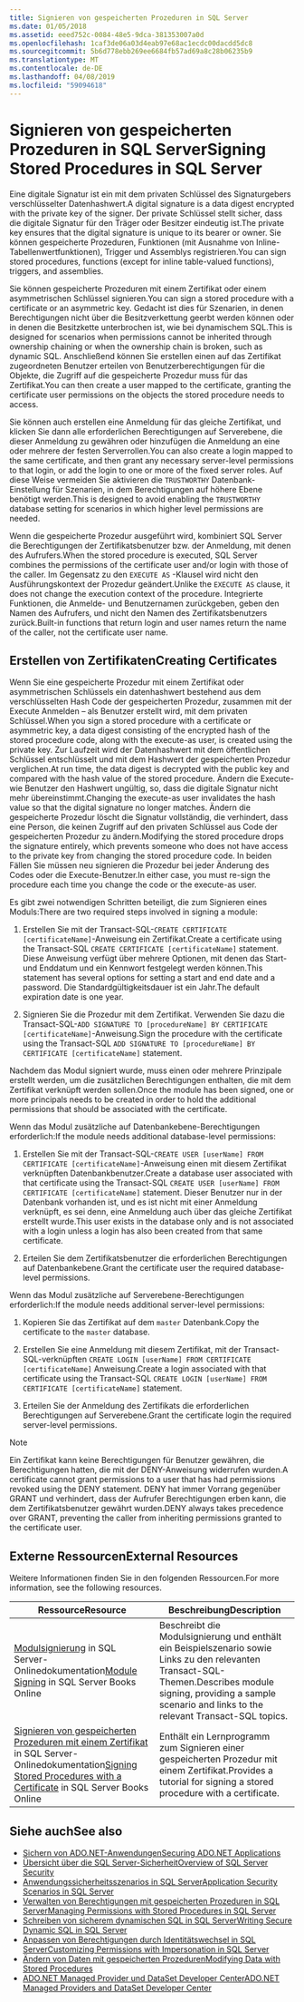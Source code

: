 ```yaml
---
title: Signieren von gespeicherten Prozeduren in SQL Server
ms.date: 01/05/2018
ms.assetid: eeed752c-0084-48e5-9dca-381353007a0d
ms.openlocfilehash: 1caf3de06a03d4eab97e68ac1ecdc00dacdd5dc8
ms.sourcegitcommit: 5b6d778ebb269ee6684fb57ad69a8c28b06235b9
ms.translationtype: MT
ms.contentlocale: de-DE
ms.lasthandoff: 04/08/2019
ms.locfileid: "59094618"
---
```

# <a name="signing-stored-procedures-in-sql-server"></a><span data-ttu-id="20316-102">Signieren von gespeicherten Prozeduren in SQL Server</span><span class="sxs-lookup"><span data-stu-id="20316-102">Signing Stored Procedures in SQL Server</span></span>
 <span data-ttu-id="20316-103">Eine digitale Signatur ist ein mit dem privaten Schlüssel des Signaturgebers verschlüsselter Datenhashwert.</span><span class="sxs-lookup"><span data-stu-id="20316-103">A digital signature is a data digest encrypted with the private key of the signer.</span></span> <span data-ttu-id="20316-104">Der private Schlüssel stellt sicher, dass die digitale Signatur für den Träger oder Besitzer eindeutig ist.</span><span class="sxs-lookup"><span data-stu-id="20316-104">The private key ensures that the digital signature is unique to its bearer or owner.</span></span> <span data-ttu-id="20316-105">Sie können gespeicherte Prozeduren, Funktionen (mit Ausnahme von Inline-Tabellenwertfunktionen), Trigger und Assemblys registrieren.</span><span class="sxs-lookup"><span data-stu-id="20316-105">You can sign stored procedures, functions (except for inline table-valued functions), triggers, and assemblies.</span></span>  
  
 <span data-ttu-id="20316-106">Sie können gespeicherte Prozeduren mit einem Zertifikat oder einem asymmetrischen Schlüssel signieren.</span><span class="sxs-lookup"><span data-stu-id="20316-106">You can sign a stored procedure with a certificate or an asymmetric key.</span></span> <span data-ttu-id="20316-107">Gedacht ist dies für Szenarien, in denen Berechtigungen nicht über die Besitzverkettung geerbt werden können oder in denen die Besitzkette unterbrochen ist, wie bei dynamischem SQL.</span><span class="sxs-lookup"><span data-stu-id="20316-107">This is designed for scenarios when permissions cannot be inherited through ownership chaining or when the ownership chain is broken, such as dynamic SQL.</span></span> <span data-ttu-id="20316-108">Anschließend können Sie erstellen einen auf das Zertifikat zugeordneten Benutzer erteilen von Benutzerberechtigungen für die Objekte, die Zugriff auf die gespeicherte Prozedur muss für das Zertifikat.</span><span class="sxs-lookup"><span data-stu-id="20316-108">You can then create a user mapped to the certificate, granting the certificate user permissions on the objects the stored procedure needs to access.</span></span>  

 <span data-ttu-id="20316-109">Sie können auch erstellen eine Anmeldung für das gleiche Zertifikat, und klicken Sie dann alle erforderlichen Berechtigungen auf Serverebene, die dieser Anmeldung zu gewähren oder hinzufügen die Anmeldung an eine oder mehrere der festen Serverrollen.</span><span class="sxs-lookup"><span data-stu-id="20316-109">You can also create a login mapped to the same certificate, and then grant any necessary server-level permissions to that login, or add the login to one or more of the fixed server roles.</span></span> <span data-ttu-id="20316-110">Auf diese Weise vermeiden Sie aktivieren die `TRUSTWORTHY` Datenbank-Einstellung für Szenarien, in dem Berechtigungen auf höhere Ebene benötigt werden.</span><span class="sxs-lookup"><span data-stu-id="20316-110">This is designed to avoid enabling the `TRUSTWORTHY` database setting for scenarios in which higher level permissions are needed.</span></span>  
  
 <span data-ttu-id="20316-111">Wenn die gespeicherte Prozedur ausgeführt wird, kombiniert SQL Server die Berechtigungen der Zertifikatsbenutzer bzw. der Anmeldung, mit denen des Aufrufers.</span><span class="sxs-lookup"><span data-stu-id="20316-111">When the stored procedure is executed, SQL Server combines the permissions of the certificate user and/or login with those of the caller.</span></span> <span data-ttu-id="20316-112">Im Gegensatz zu den `EXECUTE AS` -Klausel wird nicht den Ausführungskontext der Prozedur geändert.</span><span class="sxs-lookup"><span data-stu-id="20316-112">Unlike the `EXECUTE AS` clause, it does not change the execution context of the procedure.</span></span> <span data-ttu-id="20316-113">Integrierte Funktionen, die Anmelde- und Benutzernamen zurückgeben, geben den Namen des Aufrufers, und nicht den Namen des Zertifikatsbenutzers zurück.</span><span class="sxs-lookup"><span data-stu-id="20316-113">Built-in functions that return login and user names return the name of the caller, not the certificate user name.</span></span>  
  
## <a name="creating-certificates"></a><span data-ttu-id="20316-114">Erstellen von Zertifikaten</span><span class="sxs-lookup"><span data-stu-id="20316-114">Creating Certificates</span></span>  
 <span data-ttu-id="20316-115">Wenn Sie eine gespeicherte Prozedur mit einem Zertifikat oder asymmetrischen Schlüssels ein datenhashwert bestehend aus dem verschlüsselten Hash Code der gespeicherten Prozedur, zusammen mit der Execute Anmelden – als Benutzer erstellt wird, mit dem privaten Schlüssel.</span><span class="sxs-lookup"><span data-stu-id="20316-115">When you sign a stored procedure with a certificate or asymmetric key, a data digest consisting of the encrypted hash of the stored procedure code, along with the execute-as user, is created using the private key.</span></span> <span data-ttu-id="20316-116">Zur Laufzeit wird der Datenhashwert mit dem öffentlichen Schlüssel entschlüsselt und mit dem Hashwert der gespeicherten Prozedur verglichen.</span><span class="sxs-lookup"><span data-stu-id="20316-116">At run time, the data digest is decrypted with the public key and compared with the hash value of the stored procedure.</span></span> <span data-ttu-id="20316-117">Ändern die Execute-wie Benutzer den Hashwert ungültig, so, dass die digitale Signatur nicht mehr übereinstimmt.</span><span class="sxs-lookup"><span data-stu-id="20316-117">Changing the execute-as user invalidates the hash value so that the digital signature no longer matches.</span></span> <span data-ttu-id="20316-118">Ändern die gespeicherte Prozedur löscht die Signatur vollständig, die verhindert, dass eine Person, die keinen Zugriff auf den privaten Schlüssel aus Code der gespeicherten Prozedur zu ändern.</span><span class="sxs-lookup"><span data-stu-id="20316-118">Modifying the stored procedure drops the signature entirely, which prevents someone who does not have access to the private key from changing the stored procedure code.</span></span> <span data-ttu-id="20316-119">In beiden Fällen Sie müssen neu signieren die Prozedur bei jeder Änderung des Codes oder die Execute-Benutzer.</span><span class="sxs-lookup"><span data-stu-id="20316-119">In either case, you must re-sign the procedure each time you change the code or the execute-as user.</span></span>  
  
 <span data-ttu-id="20316-120">Es gibt zwei notwendigen Schritten beteiligt, die zum Signieren eines Moduls:</span><span class="sxs-lookup"><span data-stu-id="20316-120">There are two required steps involved in signing a module:</span></span>  
  
1.  <span data-ttu-id="20316-121">Erstellen Sie mit der Transact-SQL-`CREATE CERTIFICATE [certificateName]`-Anweisung ein Zertifikat.</span><span class="sxs-lookup"><span data-stu-id="20316-121">Create a certificate using the Transact-SQL `CREATE CERTIFICATE [certificateName]` statement.</span></span> <span data-ttu-id="20316-122">Diese Anweisung verfügt über mehrere Optionen, mit denen das Start- und Enddatum und ein Kennwort festgelegt werden können.</span><span class="sxs-lookup"><span data-stu-id="20316-122">This statement has several options for setting a start and end date and a password.</span></span> <span data-ttu-id="20316-123">Die Standardgültigkeitsdauer ist ein Jahr.</span><span class="sxs-lookup"><span data-stu-id="20316-123">The default expiration date is one year.</span></span>  
  
1.  <span data-ttu-id="20316-124">Signieren Sie die Prozedur mit dem Zertifikat. Verwenden Sie dazu die Transact-SQL-`ADD SIGNATURE TO [procedureName] BY CERTIFICATE [certificateName]`-Anweisung.</span><span class="sxs-lookup"><span data-stu-id="20316-124">Sign the procedure with the certificate using the Transact-SQL `ADD SIGNATURE TO [procedureName] BY CERTIFICATE [certificateName]` statement.</span></span>  

<span data-ttu-id="20316-125">Nachdem das Modul signiert wurde, muss einen oder mehrere Prinzipale erstellt werden, um die zusätzlichen Berechtigungen enthalten, die mit dem Zertifikat verknüpft werden sollen.</span><span class="sxs-lookup"><span data-stu-id="20316-125">Once the module has been signed, one or more principals needs to be created in order to hold the additional permissions that should be associated with the certificate.</span></span>  

<span data-ttu-id="20316-126">Wenn das Modul zusätzliche auf Datenbankebene-Berechtigungen erforderlich:</span><span class="sxs-lookup"><span data-stu-id="20316-126">If the module needs additional database-level permissions:</span></span>  
  
1.  <span data-ttu-id="20316-127">Erstellen Sie mit der Transact-SQL-`CREATE USER [userName] FROM CERTIFICATE [certificateName]`-Anweisung einen mit diesem Zertifikat verknüpften Datenbankbenutzer.</span><span class="sxs-lookup"><span data-stu-id="20316-127">Create a database user associated with that certificate using the Transact-SQL `CREATE USER [userName] FROM CERTIFICATE [certificateName]` statement.</span></span> <span data-ttu-id="20316-128">Dieser Benutzer nur in der Datenbank vorhanden ist, und es ist nicht mit einer Anmeldung verknüpft, es sei denn, eine Anmeldung auch über das gleiche Zertifikat erstellt wurde.</span><span class="sxs-lookup"><span data-stu-id="20316-128">This user exists in the database only and is not associated with a login unless a login has also been created from that same certificate.</span></span>  
  
1.  <span data-ttu-id="20316-129">Erteilen Sie dem Zertifikatsbenutzer die erforderlichen Berechtigungen auf Datenbankebene.</span><span class="sxs-lookup"><span data-stu-id="20316-129">Grant the certificate user the required database-level permissions.</span></span>  
  
<span data-ttu-id="20316-130">Wenn das Modul zusätzliche auf Serverebene-Berechtigungen erforderlich:</span><span class="sxs-lookup"><span data-stu-id="20316-130">If the module needs additional server-level permissions:</span></span>  
  
1.  <span data-ttu-id="20316-131">Kopieren Sie das Zertifikat auf dem `master` Datenbank.</span><span class="sxs-lookup"><span data-stu-id="20316-131">Copy the certificate to the `master` database.</span></span>  
 
1.  <span data-ttu-id="20316-132">Erstellen Sie eine Anmeldung mit diesem Zertifikat, mit der Transact-SQL-verknüpften `CREATE LOGIN [userName] FROM CERTIFICATE [certificateName]` Anweisung.</span><span class="sxs-lookup"><span data-stu-id="20316-132">Create a login associated with that certificate using the Transact-SQL `CREATE LOGIN [userName] FROM CERTIFICATE [certificateName]` statement.</span></span>  
  
1.  <span data-ttu-id="20316-133">Erteilen Sie der Anmeldung des Zertifikats die erforderlichen Berechtigungen auf Serverebene.</span><span class="sxs-lookup"><span data-stu-id="20316-133">Grant the certificate login the required server-level permissions.</span></span>  
  
> [!NOTE]  
>  <span data-ttu-id="20316-134">Ein Zertifikat kann keine Berechtigungen für Benutzer gewähren, die Berechtigungen hatten, die mit der DENY-Anweisung widerrufen wurden.</span><span class="sxs-lookup"><span data-stu-id="20316-134">A certificate cannot grant permissions to a user that has had permissions revoked using the DENY statement.</span></span> <span data-ttu-id="20316-135">DENY hat immer Vorrang gegenüber GRANT und verhindert, dass der Aufrufer Berechtigungen erben kann, die dem Zertifikatsbenutzer gewährt wurden.</span><span class="sxs-lookup"><span data-stu-id="20316-135">DENY always takes precedence over GRANT, preventing the caller from inheriting permissions granted to the certificate user.</span></span>  
  
## <a name="external-resources"></a><span data-ttu-id="20316-136">Externe Ressourcen</span><span class="sxs-lookup"><span data-stu-id="20316-136">External Resources</span></span>  
 <span data-ttu-id="20316-137">Weitere Informationen finden Sie in den folgenden Ressourcen.</span><span class="sxs-lookup"><span data-stu-id="20316-137">For more information, see the following resources.</span></span>  
  
|<span data-ttu-id="20316-138">Ressource</span><span class="sxs-lookup"><span data-stu-id="20316-138">Resource</span></span>|<span data-ttu-id="20316-139">Beschreibung</span><span class="sxs-lookup"><span data-stu-id="20316-139">Description</span></span>|  
|--------------|-----------------|  
|<span data-ttu-id="20316-140">[Modulsignierung](https://go.microsoft.com/fwlink/?LinkId=98590) in SQL Server-Onlinedokumentation</span><span class="sxs-lookup"><span data-stu-id="20316-140">[Module Signing](https://go.microsoft.com/fwlink/?LinkId=98590) in SQL Server Books Online</span></span>|<span data-ttu-id="20316-141">Beschreibt die Modulsignierung und enthält ein Beispielszenario sowie Links zu den relevanten Transact-SQL-Themen.</span><span class="sxs-lookup"><span data-stu-id="20316-141">Describes module signing, providing a sample scenario and links to the relevant Transact-SQL topics.</span></span>|  
|<span data-ttu-id="20316-142">[Signieren von gespeicherten Prozeduren mit einem Zertifikat](/sql/relational-databases/tutorial-signing-stored-procedures-with-a-certificate) in SQL Server-Onlinedokumentation</span><span class="sxs-lookup"><span data-stu-id="20316-142">[Signing Stored Procedures with a Certificate](/sql/relational-databases/tutorial-signing-stored-procedures-with-a-certificate) in SQL Server Books Online</span></span>|<span data-ttu-id="20316-143">Enthält ein Lernprogramm zum Signieren einer gespeicherten Prozedur mit einem Zertifikat.</span><span class="sxs-lookup"><span data-stu-id="20316-143">Provides a tutorial for signing a stored procedure with a certificate.</span></span>|  
  
## <a name="see-also"></a><span data-ttu-id="20316-144">Siehe auch</span><span class="sxs-lookup"><span data-stu-id="20316-144">See also</span></span>

- [<span data-ttu-id="20316-145">Sichern von ADO.NET-Anwendungen</span><span class="sxs-lookup"><span data-stu-id="20316-145">Securing ADO.NET Applications</span></span>](../../../../../docs/framework/data/adonet/securing-ado-net-applications.md)
- [<span data-ttu-id="20316-146">Übersicht über die SQL Server-Sicherheit</span><span class="sxs-lookup"><span data-stu-id="20316-146">Overview of SQL Server Security</span></span>](../../../../../docs/framework/data/adonet/sql/overview-of-sql-server-security.md)
- [<span data-ttu-id="20316-147">Anwendungssicherheitsszenarios in SQL Server</span><span class="sxs-lookup"><span data-stu-id="20316-147">Application Security Scenarios in SQL Server</span></span>](../../../../../docs/framework/data/adonet/sql/application-security-scenarios-in-sql-server.md)
- [<span data-ttu-id="20316-148">Verwalten von Berechtigungen mit gespeicherten Prozeduren in SQL Server</span><span class="sxs-lookup"><span data-stu-id="20316-148">Managing Permissions with Stored Procedures in SQL Server</span></span>](../../../../../docs/framework/data/adonet/sql/managing-permissions-with-stored-procedures-in-sql-server.md)
- [<span data-ttu-id="20316-149">Schreiben von sicherem dynamischen SQL in SQL Server</span><span class="sxs-lookup"><span data-stu-id="20316-149">Writing Secure Dynamic SQL in SQL Server</span></span>](../../../../../docs/framework/data/adonet/sql/writing-secure-dynamic-sql-in-sql-server.md)
- [<span data-ttu-id="20316-150">Anpassen von Berechtigungen durch Identitätswechsel in SQL Server</span><span class="sxs-lookup"><span data-stu-id="20316-150">Customizing Permissions with Impersonation in SQL Server</span></span>](../../../../../docs/framework/data/adonet/sql/customizing-permissions-with-impersonation-in-sql-server.md)
- [<span data-ttu-id="20316-151">Ändern von Daten mit gespeicherten Prozeduren</span><span class="sxs-lookup"><span data-stu-id="20316-151">Modifying Data with Stored Procedures</span></span>](../../../../../docs/framework/data/adonet/modifying-data-with-stored-procedures.md)
- [<span data-ttu-id="20316-152">ADO.NET Managed Provider und DataSet Developer Center</span><span class="sxs-lookup"><span data-stu-id="20316-152">ADO.NET Managed Providers and DataSet Developer Center</span></span>](https://go.microsoft.com/fwlink/?LinkId=217917)
